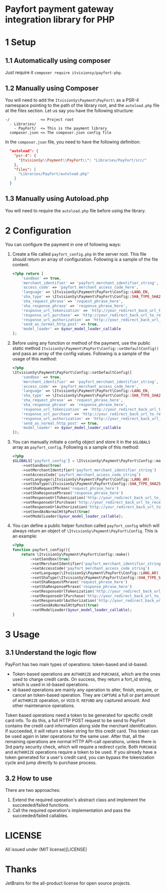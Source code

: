 # Payfort payment gateway integration library for PHP

# 1 Setup
## 1.1 Automatically using composer
Just require it `composer require itvisionsy/payfort-php`.

## 1.2 Manually using Composer
You will need to add the `ItvisionSy\Payment\PayFort\` as a PSR-4 namespace pointing to the path of the library root, and the `autoload.php` file at the files section.
Let us say you have the following structure:
```
-/              <= Project root
  - Libraries/
    - PayFort/  <= This is the payment library
  composer.json <= The composer.json config file
```
In the `composer.json` file, you need to have the following definition:
```json
  "autoload": {
    "psr-4": {
      "ItvisionSy\\Payment\\PayFort\\": "Libraries/PayFort/src/"
    },
    "files": [
      "Libraries/PayFort/autoload.php"
    ]
  }
```
## 1.3 Manually using Autoload.php
You will need to require the `autoload.php` file before using the library.
# 2 Configuration
You can configure the payment in one of following ways:
 1. Create a file called `payfort_config.php` in the server root.
    This file should return an array of configuration.
    Following is a sample of the file content.
    ```php
    <?php return [
        'sandbox' => true,
        'merchant_identifier' => 'payfort_merchant_identifier_string',
        'access_code' => 'payfort_merchant_access_code_here',
        'language' => \ItvisionSy\Payment\PayFort\Config::LANG_EN,
        'sha_type' => \ItvisionSy\Payment\PayFort\Config::SHA_TYPE_SHA256,
        'sha_request_phrase' => 'request_phrase_here',
        'sha_response_phrase' => 'response_phrase_here',
        'response_url_tokenization' => 'http://your_redirect_back_url_to_receive_tokenization_result',
        'response_url_purchase' => 'http://your_redirect_back_url_to_receive_purchase_result',
        'response_url_authorization' => 'http://your_redirect_back_url_to_receive_authorize_result',
        'send_as_normal_http_post' => true,
        'model_loader' => $your_model_loader_callable
    ];
    ```
 1. Before using any function or method of the payment, use the public static method `ItvisionSy\Payment\PayFort\Config::setDefaultConfig()` and pass an array of the config values.
    Following is a sample of the usage of this method:
    ```php
    <?php
    \ItvisionSy\Payment\PayFort\Config::setDefaultConfig([
        'sandbox' => true,
        'merchant_identifier' => 'payfort_merchant_identifier_string',
        'access_code' => 'payfort_merchant_access_code_here',
        'language' => \ItvisionSy\Payment\PayFort\Config::LANG_EN,
        'sha_type' => \ItvisionSy\Payment\PayFort\Config::SHA_TYPE_SHA256,
        'sha_request_phrase' => 'request_phrase_here',
        'sha_response_phrase' => 'response_phrase_here',
        'response_url_tokenization' => 'http://your_redirect_back_url_to_receive_tokenization_result',
        'response_url_purchase' => 'http://your_redirect_back_url_to_receive_purchase_result',
        'response_url_authorization' => 'http://your_redirect_back_url_to_receive_authorize_result',
        'send_as_normal_http_post' => true,
        'model_loader' => $your_model_loader_callable
    ]);
    ```
 1. You can manually initiate a config object and store it in the `$GLOBALS` array as `payfort_config`.
    Following is a sample of this method:
    ```php
    <?php
    $GLOBALS['payfort_config'] = \ItvisionSy\Payment\PayFort\Config::make()
        ->setSandbox(true)
        ->setMerchantIdentifier('payfort_merchant_identifier_string')
        ->setAccessCode('payfort_merchant_access_code_string')
        ->setLanguage(\ItvisionSy\Payment\PayFort\Config::LANG_AR)
        ->setShaType(\ItvisionSy\Payment\PayFort\Config::SHA_TYPE_SHA256)
        ->setShaRequestPhrase('request_phrase_here')
        ->setShaResponsePhrase('response_phrase_here')
        ->setResponseUrlTokenization('http://your_redirect_back_url_to_receive_tokenization_result')
        ->setResponseUrlPurchase('http://your_redirect_back_url_to_receive_purchase_result')
        ->setResponseUrlAuthorization('http://your_redirect_back_url_to_receive_authorize_result')
        ->setSendAsNormalHttpPost(true)
        ->setModelLoader($your_model_loader_callable);
    ```
 1. You can define a public helper function called `payfort_config` which will always return an object of `\ItvisionSy\Payment\PayFort\Config`.
    This is an example:
    ```php
    <?php
    function payfort_config(){
        return \ItvisionSy\Payment\PayFort\Config::make()
            ->setSandbox(true)
            ->setMerchantIdentifier('payfort_merchant_identifier_string')
            ->setAccessCode('payfort_merchant_access_code_string')
            ->setLanguage(\ItvisionSy\Payment\PayFort\Config::LANG_AR)
            ->setShaType(\ItvisionSy\Payment\PayFort\Config::SHA_TYPE_SHA256)
            ->setShaRequestPhrase('request_phrase_here')
            ->setShaResponsePhrase('response_phrase_here')
            ->setResponseUrlTokenization('http://your_redirect_back_url_to_receive_tokenization_result')
            ->setResponseUrlPurchase('http://your_redirect_back_url_to_receive_purchase_result')
            ->setResponseUrlAuthorization('http://your_redirect_back_url_to_receive_authorize_result')
            ->setSendAsNormalHttpPost(true)
            ->setModelLoader($your_model_loader_callable);
    }
    ```
# 3 Usage

## 3.1 Understand the logic flow
PayFort has two main types of operations: token-based and id-based.
 * Token-based operations are `AUTHORIZE` and `PURCHASE`, which are the ones used to charge credit cards. On success, they return a fort_id string, which is used in id-based operations.
 * id-based operations are mainly any operation to alter, finish, enquire, or cancel an token-based operation. They are `CAPTURE` a full or part amount of `AUTHORIZE` operation, or `VOID` it. `REFUND` any captured amount. And other maintenance operations.

Token based operations need a token to be generated for specific credit card info. To do this, a
full HTTP POST request to be send to PayFort contains the credit card information
along side the merchant identification. If succeeded, it will return a token string
for this credit card. This token can be used again in later operations for the
same user. After that, all the remaining operations are normal HTTP API-call operations,
unless there is 3rd party security check, which will require a redirect cycle.
Both `PURCHASE` and `AUTHORIZE` operations require a token to be used.
If you already have a token generated for a user's credit card, you can bypass the
tokenization cycle and jump directly to purchase process.


## 3.2 How to use

There are two approaches:
 1. Extend the required operation's abstract class and implement the succeeded/failed functions.
 1. Call the required operation's implementation and pass the succeeded/failed callables.

# LICENSE
All issued under (MIT license)[LICENSE]

# Thanks
JetBrains for the all-product license for open source projects.
